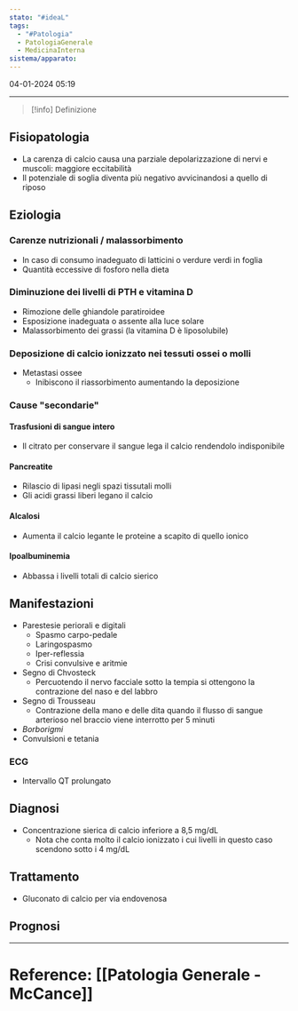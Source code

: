 ```yaml
---
stato: "#ideaL"
tags:
  - "#Patologia"
  - PatologiaGenerale
  - MedicinaInterna
sistema/apparato:
---
```

04-01-2024 05:19

--- 

>[!info] Definizione
>

## Fisiopatologia
- La carenza di calcio causa una parziale depolarizzazione di nervi e muscoli: maggiore eccitabilità
- Il potenziale di soglia diventa più negativo avvicinandosi a quello di riposo
## Eziologia
### Carenze nutrizionali / malassorbimento
- In caso di consumo inadeguato di latticini o verdure verdi in foglia
- Quantità eccessive di fosforo nella dieta 
### Diminuzione dei livelli di PTH e vitamina D
- Rimozione delle ghiandole paratiroidee
- Esposizione inadeguata o assente alla luce solare
- Malassorbimento dei grassi (la vitamina D è liposolubile)
### Deposizione di calcio ionizzato nei tessuti ossei o molli
- Metastasi ossee
	- Inibiscono il riassorbimento aumentando la deposizione
### Cause "secondarie"
#### Trasfusioni di sangue intero
- Il citrato per conservare il sangue lega il calcio rendendolo indisponibile
#### Pancreatite
- Rilascio di lipasi negli spazi tissutali molli
- Gli acidi grassi liberi legano il calcio
#### Alcalosi
- Aumenta il calcio legante le proteine a scapito di quello ionico
#### Ipoalbuminemia
- Abbassa i livelli totali di calcio sierico
## Manifestazioni
- Parestesie periorali e digitali
	- Spasmo carpo-pedale
	- Laringospasmo
	- Iper-reflessia
	- Crisi convulsive e aritmie
- Segno di Chvosteck
	- Percuotendo il nervo facciale sotto la tempia si ottengono la contrazione del naso e del labbro
- Segno di Trousseau
	- Contrazione della mano e delle dita quando il flusso di sangue arterioso nel braccio viene interrotto per 5 minuti
- *Borborigmi*
- Convulsioni e tetania
### ECG
- Intervallo QT prolungato

## Diagnosi
- Concentrazione sierica di calcio inferiore a 8,5 mg/dL
	- Nota che conta molto il calcio ionizzato i cui livelli in questo caso scendono sotto i 4 mg/dL

## Trattamento
- Gluconato di calcio per via endovenosa

## Prognosi













--- 
# Reference: [[Patologia Generale - McCance]]
